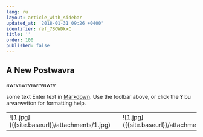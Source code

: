 ```yaml
---
lang: ru
layout: article_with_sidebar
updated_at: '2018-01-31 09:26 +0400'
identifier: ref_7BOWDkxC
title: ''
order: 100
published: false
---
```

## A New Postwavra
awrvawrvawrvawrv

some text
Enter text in [Markdown](http://daringfireball.net/projects/markdown/). Use the toolbar above, or click the **?** bu arvarwvtton for formatting help.

<table>
  <tr>
    <td markdown="span">![1.jpg]({{site.baseurl}}/attachments/1.jpg)</td>
    <td width="10"></td>
    <td markdown="span">![1.jpg]({{site.baseurl}}/attachments/1.jpg)</td>
  </tr>
</table>
